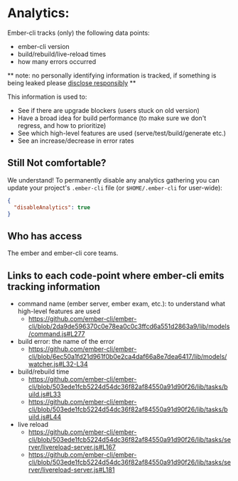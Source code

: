 # Analytics:

Ember-cli tracks (only) the following data points:

* ember-cli version
* build/rebuild/live-reload times
* how many errors occurred

** note: no personally identifying information is tracked, if something is
being leaked please [disclose responsibly](https://emberjs.com/security) **

This information is used to:

* See if there are upgrade blockers (users stuck on old version)
* Have a broad idea for build performance (to make sure we don't regress, and how to prioritize)
* See which high-level features are used (serve/test/build/generate etc.)
* See an increase/decrease in error rates

## Still Not comfortable?

We understand! To permanently disable any analytics gathering you can update
your project's `.ember-cli` file (or `$HOME/.ember-cli` for user-wide):

```json
{
  "disableAnalytics": true
}
```

## Who has access

The ember and ember-cli core teams.

## Links to each code-point where ember-cli emits tracking information

* command name (ember server, ember exam, etc.): to understand what high-level features are used
  * https://github.com/ember-cli/ember-cli/blob/2da9de596370c0e78ea0c0c3ffcd6a551d2863a9/lib/models/command.js#L277
* build error: the name of the error
  * https://github.com/ember-cli/ember-cli/blob/6ec50a1fd21d961f0b0e2ca4daf66a8e7dea6417/lib/models/watcher.js#L32-L34
* build/rebuild time
  * https://github.com/ember-cli/ember-cli/blob/503ede1fcb5224d54dc36f82af84550a91d90f26/lib/tasks/build.js#L33
  * https://github.com/ember-cli/ember-cli/blob/503ede1fcb5224d54dc36f82af84550a91d90f26/lib/tasks/build.js#L44
* live reload
  * https://github.com/ember-cli/ember-cli/blob/503ede1fcb5224d54dc36f82af84550a91d90f26/lib/tasks/server/livereload-server.js#L167
  * https://github.com/ember-cli/ember-cli/blob/503ede1fcb5224d54dc36f82af84550a91d90f26/lib/tasks/server/livereload-server.js#L181
